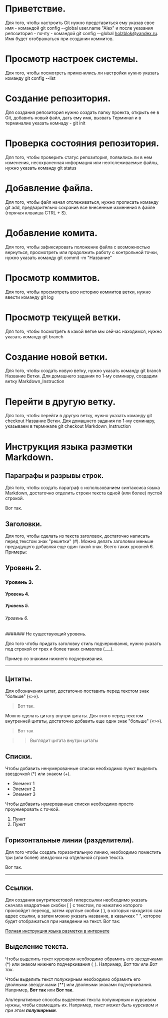 # Приветствие.

Для того, чтобы настроить Git нужно представиться ему указав свое имя - командой git config --global user.name "Alex" и после указания репозитория - почту - командой git config --global holzblok@yandex.ru. Имя будет отображаться при создании коммитов.

# Просмотр настроек системы.

Для того, чтобы посмотреть применились ли настройки нужно указать команду git config --list

# Cоздание репозитория.

Для создания репозитория нужно создать папку проекта, открыть ее в Git, добавить новый файл, дать ему имя, вызвать Терминал и в терминалие указать комнаду - git init

# Проверка состояния репозитория.

Для того, чтобы проверить статус репозитория, появились ли в нем изменения, несохраненная информация или неотслеживаемые файлы, нужно указать команду git status

# Добавление файла.

Для того, чтобы файл начал отслеживаться, нужно прописать команду git add, предварительно сохранив все внесенные изменения в файле (горячая клваиша CTRL + S).

# Добавление комита.

Для того, чтобы зафиксировать положение файла с возможностью вернуться, просмотреть или продолжить работу с контрольной точки, нужно указать команду git commit -m "Название"

# Просмотр коммитов.

Для того, чтобы просмотреть всю историю коммитов ветки, нужно ввести команду git log

# Просмотр текущей ветки.

Для того, чтобы посмотреть в какой ветке мы сейчас находимся, нужно указать команду git branch

# Cоздание новой ветки.

Для того, чтобы создать новую ветку, нужно указать команду git branch Название Ветки. Для домашнего задания по 1-му семинару, создадим ветку Markdown_Instruction

# Перейти в другую ветку.

Для того, чтобы перейти в другую ветку, нужно указать команду git checkout Название Ветки. Для домашнего задания по 1-му семинару, указываем в терминале git checkout Markdown_Instruction

# Инструкция языка разметки Markdown.

## Параграфы и разрывы строк.

Для того, чтобы создать параграф с использованием синтаксиса языка Markdown, достаточно отделить строки текста одной (или более) пустой строкой.

Вот так.

## Заголовки.

Для того, чтобы сделать из текста заголовок, достаточно написать перед текстом знак "решетки" (#). Можно делать заголовки меньше предыдущего добавляя еще один такой знак. Всего таких уровней 6. Примеры:

## Уровень 2.

### Уровень 3.

#### Уровень 4.

##### Уровень 5.

###### Уровень 6.

####### Не существующий уровень.

Для того чтобы придать заголовку стиль подчеркивания, нужно указать под строкой от трех и более таких символов (___).

Пример со знакими нижнего подчеркивания.
___

## Цитаты.

Для обозначения цитат, достаточно поставить перед текстом знак "больше" («>»).

> Вот так.

Можно сделать цитату внутри цитаты. Для этого перед текстом внутренней цитаты, достаточно добавить еще один знак "больше" («>»).

> Вот так

>> Выглядит цитата внутри цитаты

## Списки.

Чтобы добавить ненумерованные списки необходимо пункт выделить звездочкой (*) или знаком (+).

* Элемент 1
* Элемент 2
* Элемент 3

Чтобы добавить нумерованные списки необходимо просто проунмеровать с точкой.

1. Пункт
2. Пункт

## Горизонтальные линии (разделители).

Для того чтобы создать горизонтальную линию, необходимо поместить три (или более) звездочки на отдельной строке текста.

Вот так.

***

## Ссылки.

Для создания внутритекстовой гиперссылки необходимо указать сначала квадратные скобки [ ] с текстом, по нажатию которого произойдет переход, затем круглые скобки ( ), в которых находится сам адрес ссылки, а затем можно указать название, в кавычках " ", которое будет отображаться при наведении на текст. Вот так:

[Полная инструкция языка разметки в интернете](https://gist.github.com/Jekins/2bf2d0638163f1294637 "А это просто всплывающее окно")

## Выделение текста.

Чтобы выделить текст курсивом необходимо обрамить его звездочками (*) или знаком нижнего подчеркивания (_). Например, *Вот так* или _Вот так_.

Чтобы выделить текст полужирным необходимо обрамить его двойными звездочками (**) или двойными знаками подчеркивания. Например, **Вот так** или __Вот так__.

Альтернативные способы выделения текста полужирным и курсивом нужны, чтобы совмещать их. Например, _текст может быть курсивом и при этом **полужирным**_.
